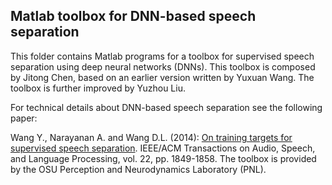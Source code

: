 ## Matlab toolbox for DNN-based speech separation
This folder contains Matlab programs for a toolbox for supervised speech separation using deep neural networks (DNNs). This toolbox is composed by Jitong Chen, based on an earlier version written by Yuxuan Wang. The toolbox is further improved by Yuzhou Liu. 

For technical details about DNN-based speech separation see the following paper:

Wang Y., Narayanan A. and Wang D.L. (2014): [On training targets for supervised speech separation](http://www.cse.ohio-state.edu/~dwang/papers/WNW.taslp14.pdf). IEEE/ACM Transactions on Audio, Speech, and Language Processing, vol. 22, pp. 1849-1858.
The toolbox is provided by the OSU Perception and Neurodynamics Laboratory (PNL).


